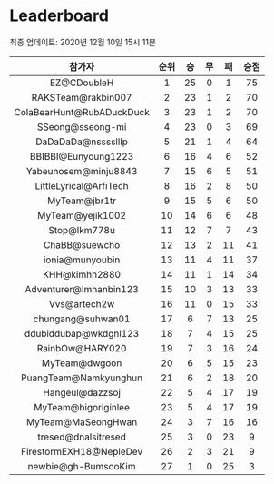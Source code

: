 # Leaderboard
최종 업데이트: 2020년 12월 10일 15시 11분




| 참가자 | 순위 | 승 | 무 | 패 | 승점 |
|:---:|:---:|:---:|:---:|:---:|:---:|
| EZ@CDoubleH | 1 | 25 | 0 | 1 | 75 |
| RAKSTeam@rakbin007 | 2 | 23 | 1 | 2 | 70 |
| ColaBearHunt@RubADuckDuck | 3 | 23 | 1 | 2 | 70 |
| SSeong@sseong-mi | 4 | 23 | 0 | 3 | 69 |
| DaDaDaDa@nsssslllp | 5 | 21 | 1 | 4 | 64 |
| BBIBBI@Eunyoung1223 | 6 | 16 | 4 | 6 | 52 |
| Yabeunosem@minju8843 | 7 | 15 | 6 | 5 | 51 |
| LittleLyrical@ArfiTech | 8 | 16 | 2 | 8 | 50 |
| MyTeam@jbr1tr | 9 | 15 | 5 | 6 | 50 |
| MyTeam@yejik1002 | 10 | 14 | 6 | 6 | 48 |
| Stop@lkm778u | 11 | 12 | 7 | 7 | 43 |
| ChaBB@suewcho | 12 | 13 | 2 | 11 | 41 |
| ionia@munyoubin | 13 | 11 | 4 | 11 | 37 |
| KHH@kimhh2880 | 14 | 11 | 1 | 14 | 34 |
| Adventurer@Imhanbin123 | 15 | 10 | 3 | 13 | 33 |
| Vvs@artech2w | 16 | 11 | 0 | 15 | 33 |
| chungang@suhwan01 | 17 | 6 | 7 | 13 | 25 |
| ddubiddubap@wkdgnl123 | 18 | 7 | 4 | 15 | 25 |
| RainbOw@HARY020 | 19 | 7 | 3 | 16 | 24 |
| MyTeam@dwgoon | 20 | 6 | 5 | 15 | 23 |
| PuangTeam@Namkyunghun | 21 | 6 | 2 | 18 | 20 |
| Hangeul@dazzsoj | 22 | 5 | 4 | 17 | 19 |
| MyTeam@bigoriginlee | 23 | 5 | 4 | 17 | 19 |
| MyTeam@MaSeongHwan | 24 | 3 | 7 | 16 | 16 |
| tresed@dnalsitresed | 25 | 3 | 0 | 23 | 9 |
| FirestormEXH18@NepleDev | 26 | 2 | 3 | 21 | 9 |
| newbie@gh-BumsooKim | 27 | 1 | 0 | 25 | 3 |